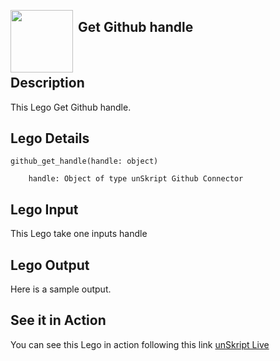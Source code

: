 [<img align="left" src="https://unskript.com/assets/favicon.png" width="100" height="100" style="padding-right: 5px">](https://unskript.com/assets/favicon.png) 
<h2>Get Github handle</h2>

<br>

## Description
This Lego Get Github handle.


## Lego Details

    github_get_handle(handle: object)

        handle: Object of type unSkript Github Connector

## Lego Input
This Lego take one inputs handle

## Lego Output
Here is a sample output.


## See it in Action

You can see this Lego in action following this link [unSkript Live](https://us.app.unskript.io)